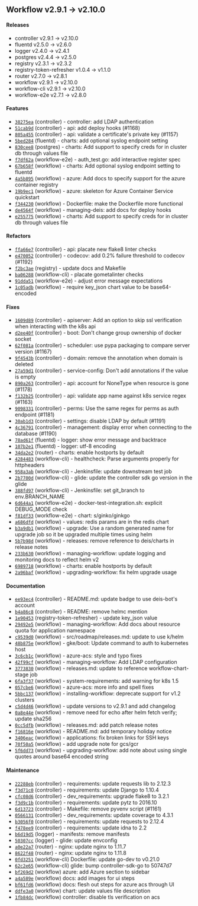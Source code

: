 ## Workflow v2.9.1 -> v2.10.0

#### Releases

- controller v2.9.1 -> v2.10.0
- fluentd v2.5.0 -> v2.6.0
- logger v2.4.0 -> v2.4.1
- postgres v2.4.4 -> v2.5.0
- registry v2.3.1 -> v2.3.2
- registry-token-refresher v1.0.4 -> v1.1.0
- router v2.7.0 -> v2.8.1
- workflow v2.9.1 -> v2.10.0
- workflow-cli v2.9.1 -> v2.10.0
- workflow-e2e v2.7.1 -> v2.8.0

#### Features

- [`38275ea`](https://github.com/deis/controller/commit/38275ea3d20a5e40413d8e0fbfbb09d8fb0184a2) (controller) - controller: add LDAP authentication
- [`51cab9d`](https://github.com/deis/controller/commit/51cab9dacab73054247f37830ca6ea06608ac02d) (controller) - api: add deploy hooks (#1168)
- [`805a455`](https://github.com/deis/controller/commit/805a455520c034c829b144d9dd0b793730443183) (controller) - api: validate a certificate's private key (#1157)
- [`5bed284`](https://github.com/deis/fluentd/commit/5bed284d6835376675f79d15279a6b2100766cc7) (fluentd) - charts: add optional syslog endpoint setting
- [`830cee8`](https://github.com/deis/postgres/commit/830cee802e45542f1ccb1ed0f5f50d49bc3e5410) (postgres) - charts: Add support to specify creds for in cluster db through values file
- [`f7df62a`](https://github.com/deis/workflow-e2e/commit/f7df62a34e90cef38cabee02f78162f591a3fd5b) (workflow-e2e) - auth_test.go: add interactive register spec
- [`67b658f`](https://github.com/deis/workflow/commit/67b658f692c65e274b486e7f3e91705bd1204921) (workflow) - charts: Add optional syslog endpoint setting to fluentd
- [`4a5b895`](https://github.com/deis/workflow/commit/4a5b8951aff85cbf1cbb923360a4fcb96fdab826) (workflow) - azure: Add docs to specify support for the azure container registry
- [`19b9ec1`](https://github.com/deis/workflow/commit/19b9ec1d96287e3c8d341dcc1a79a6850b6dc973) (workflow) - azure: skeleton for Azure Container Service quickstart
- [`f344230`](https://github.com/deis/workflow/commit/f344230b2490d50fa3fd07028a5bc7c8011d1359) (workflow) - Dockerfile: make the Dockerfile more functional
- [`de4564f`](https://github.com/deis/workflow/commit/de4564fd7417112fcd7e3bed29043cd45fcd7bc4) (workflow) - managing-deis: add docs for deploy hooks
- [`e255775`](https://github.com/deis/workflow/commit/e2557755b4badd0e6b1a36c7a6c450987540d376) (workflow) - charts: Add support to specify creds for in cluster db through values file

#### Refactors

- [`ffa66e7`](https://github.com/deis/controller/commit/ffa66e7c62a58c5edf804b232e92c0748c30404f) (controller) - api: placate new flake8 linter checks
- [`e470052`](https://github.com/deis/controller/commit/e470052be7d9ee61628ce1e79d77ddb30f3a7257) (controller) - codecov: add 0.2% failure threshold to codecov (#1192)
- [`f2bc3ae`](https://github.com/deis/registry/commit/f2bc3aefc6a3b43f414bbd131956abf171ffd9bd) (registry) - update docs and Makefile
- [`ba06288`](https://github.com/deis/workflow-cli/commit/ba06288d035df826c988a40db96ef036e173d41d) (workflow-cli) - placate gometalinter checks
- [`91dda51`](https://github.com/deis/workflow-e2e/commit/91dda5188daacb22bcb54fb54db3935bf737f1fd) (workflow-e2e) - adjust error message expectations
- [`1c05adb`](https://github.com/deis/workflow/commit/1c05adb0118f3db4e2548f2d250c5cb29bd22848) (workflow) - require key_json chart value to be base64-encoded

#### Fixes

- [`1609d89`](https://github.com/deis/controller/commit/1609d897fb16dc3e376905fd7f49638d3db575c9) (controller) - apiserver: Add an option to skip ssl verification when interacting with the k8s api
- [`d2ee40f`](https://github.com/deis/controller/commit/d2ee40f40d3c663af5956228f6d26f8966cd4466) (controller) - boot: Don't change group ownership of docker socket
- [`62f081a`](https://github.com/deis/controller/commit/62f081a7e56eb6f06230d6612b5203d183016b1e) (controller) - scheduler: use pypa packaging to compare server version (#1167)
- [`9f4543b`](https://github.com/deis/controller/commit/9f4543b6ca79475156a51f8c6dd14006dc71db59) (controller) - domain: remove the annotation when domain is deleted
- [`27a59d1`](https://github.com/deis/controller/commit/27a59d11446d182e7749647e70b1baaa7103bb8a) (controller) - service-config: Don't add annotations if the value is empty
- [`890a263`](https://github.com/deis/controller/commit/890a26318802fedf1ce82c42ad2401af57671af4) (controller) - api: account for NoneType when resource is gone (#1178)
- [`f132b25`](https://github.com/deis/controller/commit/f132b2524028ed324cc38cdd45920b76883135e4) (controller) - api: validate app name against k8s service regex (#1163)
- [`9098331`](https://github.com/deis/controller/commit/9098331900f1dda36ba4f858b4bbbc1719933979) (controller) - perms: Use the same regex for perms as auth endpoint (#1181)
- [`30ab1d3`](https://github.com/deis/controller/commit/30ab1d3b338374277d1ccc6324ceb4738e9af6c6) (controller) - settings: disable LDAP by default (#1191)
- [`4c36791`](https://github.com/deis/controller/commit/4c36791fe0829b48b7aeebe422f05e46d4e06df3) (controller) - management: display error when connecting to the database (#1190)
- [`78ad61f`](https://github.com/deis/fluentd/commit/78ad61f7bd22450e820d6c34b56c31cd07d76c31) (fluentd) - logger: show error message and backtrace
- [`107b2e1`](https://github.com/deis/fluentd/commit/107b2e14558be4c64e75f4debd153b921cff709f) (fluentd) - logger: utf-8 encoding
- [`34da2e2`](https://github.com/deis/router/commit/34da2e281dcead217b11adfc56904c1fe3efac85) (router) - charts: enable hostports by default
- [`4284483`](https://github.com/deis/workflow-cli/commit/4284483d69056333bff010d74093e259ff0442ac) (workflow-cli) - healthcheck: Parse arguments properly for httpheaders
- [`958a3ab`](https://github.com/deis/workflow-cli/commit/958a3ab6bdfaf191f173d35ead96b08d698b4cf8) (workflow-cli) - Jenkinsfile: update downstream test job
- [`2b7700d`](https://github.com/deis/workflow-cli/commit/2b7700dbe93aac847d827c2c19f4b8cdfc49ddff) (workflow-cli) - glide: update the controller sdk go version in the glide
- [`388fd97`](https://github.com/deis/workflow-cli/commit/388fd9772ba9aa7fc7b7fe83f56fabb6e8ed1843) (workflow-cli) - Jenkinsfile: set git_branch to env.BRANCH_NAME
- [`6d644a1`](https://github.com/deis/workflow-e2e/commit/6d644a120fa819c746c6bd832039a04c8ed3badd) (workflow-e2e) - docker-test-integration.sh: explicit DEBUG_MODE check
- [`f81df33`](https://github.com/deis/workflow-e2e/commit/f81df33de3570907a90bc3538235fb8f6faf9f38) (workflow-e2e) - chart: s/ginko/ginkgo
- [`a686dfd`](https://github.com/deis/workflow/commit/a686dfd32141edb90dcd32ca07536c55b21bc6ba) (workflow) - values: redis params are in the redis chart
- [`b3a9db1`](https://github.com/deis/workflow/commit/b3a9db14c41caae331d53ef5dd553d856ccbb271) (workflow) - upgrade: Use a random generated name for upgrade job so it be upgraded multiple times using helm
- [`5b7b98d`](https://github.com/deis/workflow/commit/5b7b98ddb85fa621fd7ab1c852907991a2f3faa5) (workflow) - releases: remove reference to deis/charts in release notes
- [`233b630`](https://github.com/deis/workflow/commit/233b630cb4b3e6f658c3d7b530ca67434e6baaed) (workflow) - managing-workflow: update logging and monitoring docs to reflect helm v2
- [`6989718`](https://github.com/deis/workflow/commit/698971858c98ea25b3bf17ee8e932f1df47004dc) (workflow) - charts: enable hostports by default
- [`2a96baf`](https://github.com/deis/workflow/commit/2a96bafeaf2507d368c3785fea5ce5054a6af840) (workflow) - upgrading-workflow: fix helm upgrade usage

#### Documentation

- [`ee93ec4`](https://github.com/deis/controller/commit/ee93ec49c5e93f0a7237b0ffa717ffc2aca8487d) (controller) - README.md: update badge to use deis-bot's account
- [`b4a86c8`](https://github.com/deis/controller/commit/b4a86c84d3a0ef8e5008758bd2552e46d75b18e8) (controller) - README: remove helmc mention
- [`1e90453`](https://github.com/deis/registry-token-refresher/commit/1e904537f96b01ae2f9adfa37909478e1138abcf) (registry-token-refresher) - update key_json value
- [`29492e5`](https://github.com/deis/workflow/commit/29492e5336ea956175e225051ea604bcffaaaffa) (workflow) - managing-workflow: Add docs about resource quota for application namespace
- [`c9539d0`](https://github.com/deis/workflow/commit/c9539d0a23c80ee76150bdb14384b32652dd6bb2) (workflow) - src/roadmap/releases.md: update to use k/helm
- [`48b875e`](https://github.com/deis/workflow/commit/48b875e0bdef8f008e4dd09f18e58a43bce4be19) (workflow) - gke/boot: Update command to auth to kubernetes host
- [`3c6cb1c`](https://github.com/deis/workflow/commit/3c6cb1c3fe44a950d64204e2c3604f546d15f230) (workflow) - azure-acs: style and typo fixes
- [`42f99cf`](https://github.com/deis/workflow/commit/42f99cf1c8b54fa49ed52eee69ab9d9fc976b718) (workflow) - managing-workflow: Add LDAP configuration
- [`3773830`](https://github.com/deis/workflow/commit/377383088735dda38d48bc959a6e3b2edaed7760) (workflow) - releases.md: update to reference workflow-chart-stage job
- [`6fa3f37`](https://github.com/deis/workflow/commit/6fa3f375d289ec120d3fe4601e73316777aeae85) (workflow) - system-requirements: add warning for k8s 1.5
- [`057cbe6`](https://github.com/deis/workflow/commit/057cbe60924f0a3407ab174082be538d7cc9aecb) (workflow) - azure-acs: more info and spell fixes
- [`5bbc137`](https://github.com/deis/workflow/commit/5bbc1372c950a98ce0b7709e85e620f5f78453ed) (workflow) - installing-workflow: deprecate support for v1.2 clusters
- [`c5d4d46`](https://github.com/deis/workflow/commit/c5d4d46d909fddffa921b4a0bd4bab03f48d44fe) (workflow) - update versions to v2.9.1 and add changelog
- [`0a8e44e`](https://github.com/deis/workflow/commit/0a8e44e46245acd08513e768593075c144cd0007) (workflow) - remove need for echo after helm fetch verify; update sha256
- [`0cc5dfb`](https://github.com/deis/workflow/commit/0cc5dfb584d43bba9691939abfd9b5e4608a32eb) (workflow) - releases.md: add patch release notes
- [`f16816e`](https://github.com/deis/workflow/commit/f16816ec9e4d55b9a0307ef549bc1ff596063b6c) (workflow) - README.md: add temporary holiday notice
- [`3406eac`](https://github.com/deis/workflow/commit/3406eaccbd1b1164405a37fd0913577734842ee5) (workflow) - applications: fix broken links for SSH keys
- [`70f50a5`](https://github.com/deis/workflow/commit/70f50a58de214285e01288244de2109d00d41079) (workflow) - add upgrade note for gcs/gcr
- [`5f6dd73`](https://github.com/deis/workflow/commit/5f6dd73770b11deee5c1a2cf15fcb9573bcc2ff1) (workflow) - upgrading-workflow: add note about using single quotes around base64 encoded string

#### Maintenance

- [`22288eb`](https://github.com/deis/controller/commit/22288eb1f861975beb319fbf2365c765569705fa) (controller) - requirements: update requests lib to 2.12.3
- [`f3d71c0`](https://github.com/deis/controller/commit/f3d71c0bc9bbadbf86585d3218053758f9fbf313) (controller) - requirements: update Django to 1.10.4
- [`cfc08d6`](https://github.com/deis/controller/commit/cfc08d6b1d25b2bfbd78bb040ccd169d97161aae) (controller) - dev_requirements: upgrade flake8 to 3.2.1
- [`f3d9c1b`](https://github.com/deis/controller/commit/f3d9c1b05cc0b6ff22f726fb17795b2f728b4431) (controller) - requirements: update pytz to 2016.10
- [`6d13723`](https://github.com/deis/controller/commit/6d1372394bb3cf648444c0e0173e0e63e5e25984) (controller) - Makefile: remove pyvenv script (#1161)
- [`0566131`](https://github.com/deis/controller/commit/05661317fc185b0a6c647a6766588ab7ee959470) (controller) - dev_requirements: update coverage to 4.3.1
- [`b3056f0`](https://github.com/deis/controller/commit/b3056f0478f8a76c17e85472aa0a3e9fd45d93bb) (controller) - requirements: update requests to 2.12.4
- [`f478ee9`](https://github.com/deis/controller/commit/f478ee981d8136c607b71e6ed318c0d3c1d97530) (controller) - requirements: update idna to 2.2
- [`b6d19d5`](https://github.com/deis/logger/commit/b6d19d5a0f64297691a6c054c3fafb84c9455fec) (logger) - manifests: remove manifests
- [`50307cc`](https://github.com/deis/logger/commit/50307cc40d644f8d7566b6cd0b80d440873774b7) (logger) - glide: update envconfig
- [`a0e22a7`](https://github.com/deis/router/commit/a0e22a7a25af62fa8b757147d0b798802390342c) (router) - nginx: update nginx to 1.11.7
- [`8622f48`](https://github.com/deis/router/commit/8622f486b2bf396513962e2a9fe20147db3ea71c) (router) - nginx: update nginx to 1.11.8
- [`0fd3251`](https://github.com/deis/workflow-cli/commit/0fd325103d1c797ca623523fd2149fb3a8fc7d3d) (workflow-cli) Dockerfile: update go-dev to v0.21.0
- [`62c2e65`](https://github.com/deis/workflow-cli/commit/62c2e657581adf4be0ced87afa9c74184362f3fd) (workflow-cli) glide: bump controller-sdk-go to 50747d7
- [`bf269d2`](https://github.com/deis/workflow/commit/bf269d2abc65b2d537f792029f490deedc8e3077) (workflow) azure: add Azure section to sidebar
- [`a4a589e`](https://github.com/deis/workflow/commit/a4a589e64cbff86e8c8d446edca82c92b3cb27c2) (workflow) docs: add images for ui steps
- [`bf61fd6`](https://github.com/deis/workflow/commit/bf61fd662604c47b6ed1c9f308976dec6b78a429) (workflow) docs: flesh out steps for azure acs through UI
- [`ddfe3a0`](https://github.com/deis/workflow/commit/ddfe3a0de06b0976f74353e65bf861237d4d0145) (workflow) chart: update values file description
- [`1fb84dc`](https://github.com/deis/workflow/commit/1fb84dc4a95737ceb9e7f4f1ced22aaac84fc298) (workflow) controller: disable tls verification on acs
